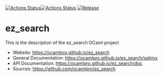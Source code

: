 
[![Actions Status](https://github.com/ocamlpro/ez_search/workflows/Main%20Workflow/badge.svg)](https://github.com/ocamlpro/ez_search/actions)[![Actions Status](https://github.com/ocamlpro/ez_search/workflows/doc-deploy/badge.svg)](https://github.com/ocamlpro/ez_search/actions)
[![Release](https://img.shields.io/github/release/ocamlpro/ez_search.svg)](https://github.com/ocamlpro/ez_search/releases)

# ez_search

This is the description
of the ez_search OCaml project


* Website: https://ocamlpro.github.io/ez_search
* General Documentation: https://ocamlpro.github.io/ez_search/sphinx
* API Documentation: https://ocamlpro.github.io/ez_search/doc
* Sources: https://github.com/ocamlpro/ez_search
